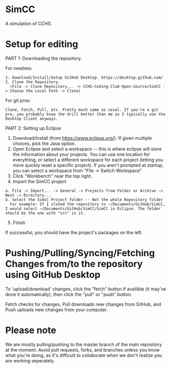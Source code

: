 # SimCC
A simulation of CCHS.

# Setup for editing
PART 1: Downloading the repository.

  For newbies:
  
    1. Download/Install/Setup GitHub Desktop. https://desktop.github.com/
    2. Clone the Repository.
      (File -> Clone Repository... -> CCHS-Coding-Club-Open-Source/SimCC -> Choose the Local Path -> Clone)

  
  For git pros:
    
    Clone, Fetch, Pull, etc. Pretty much same as usual. If you're a git pro, you probably know the drill better than me as I typically use the Desktop Client anyways.

PART 2: Setting up Eclipse
  1. Download/Install (from https://www.eclipse.org/). If given multiple choices, pick the Java option.
  2. Open Eclipse and select a workspace -- this is where eclipse will store the information about your projects. You can use one location for everything, or select a different workspace for each project (letting you more quickly reset a specific project). If you aren't prompted at startup, you can select a workspace from "File -> Switch Workspace"
  3. Click "Workbench" near the top right.
  4. Import the SimCC project
    
    a. File -> Import... -> General -> Projects from Folder or Archive -> Next -> Directory...
    b. Select the SimCC Project folder -- Not the whole Repository folder
      For example: If I cloned the repository to ~/Documents/GitHub/SimCC, I would select ~/Documents/GitHub/SimCC/SimCC in Eclipse. The folder should be the one with "src" in it.
  5. Finish
  
  If successful, you should have the project's packages on the left.


# Pushing/Pulling/Syncing/Fetching Changes from/to the repository using GitHub Desktop
To 'upload/download' changes, click the "fetch" button if availible (it may've done it automatically), then click the "pull" or "push" button.

Fetch checks for changes, Pull downloads new changes from GitHub, and Push uploads new changes from your computer.


# Please note
We are mostly pulling/pushing to the master branch of the main repository at the moment. Avoid pull requests, forks, and branches unless you know what you're doing, as it's difficult to collaborate when we don't realize you are working seperately.
